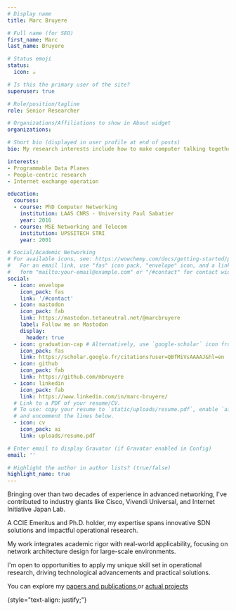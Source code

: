 ```yaml
---
# Display name
title: Marc Bruyere

# Full name (for SEO)
first_name: Marc
last_name: Bruyere

# Status emoji
status:
  icon: ☕️

# Is this the primary user of the site?
superuser: true

# Role/position/tagline
role: Senior Researcher

# Organizations/Affiliations to show in About widget
organizations:

# Short bio (displayed in user profile at end of posts)
bio: My research interests include how to make computer talking together for human.

interests:
- Programmable Data Planes
- People-centric research
- Internet exchange operation

education:
  courses:
  - course: PhD Computer Networking
    institution: LAAS CNRS - University Paul Sabatier
    year: 2016
  - course: MSE Networking and Telecom
    institution: UPSSITECH STRI
    year: 2001

# Social/Academic Networking
# For available icons, see: https://wowchemy.com/docs/getting-started/page-builder/#icons
#   For an email link, use "fas" icon pack, "envelope" icon, and a link in the
#   form "mailto:your-email@example.com" or "/#contact" for contact widget.
social:
  - icon: envelope
    icon_pack: fas
    link: '/#contact'
  - icon: mastodon
    icon_pack: fab
    link: https://mastodon.tetaneutral.net/@marcbruyere
    label: Follow me on Mastodon
    display:
      header: true
  - icon: graduation-cap # Alternatively, use `google-scholar` icon from `ai` icon pack
    icon_pack: fas
    link: https://scholar.google.fr/citations?user=QBfMiVsAAAAJ&hl=en
  - icon: github
    icon_pack: fab
    link: https://github.com/mbruyere
  - icon: linkedin
    icon_pack: fab
    link: https://www.linkedin.com/in/marc-bruyere/
  # Link to a PDF of your resume/CV.
  # To use: copy your resume to `static/uploads/resume.pdf`, enable `ai` icons in `params.yaml`,
  # and uncomment the lines below.
  - icon: cv
    icon_pack: ai
    link: uploads/resume.pdf

# Enter email to display Gravatar (if Gravatar enabled in Config)
email: ''

# Highlight the author in author lists? (true/false)
highlight_name: true
---
```


Bringing over than two  decades of experience in advanced networking, I've contributed to industry giants like Cisco, Vivendi Universal, and Internet Initiative Japan Lab. 

A CCIE Emeritus and Ph.D. holder, my expertise spans innovative SDN solutions and impactful operational research. 

My work integrates academic rigor with real-world applicability, focusing on network architecture design for large-scale environments.

 I'm open to opportunities to apply my unique skill set in operational research, driving technological advancements and practical solutions.

<!-- My recent Ph.D. work in advanced networking technologies has strengthened my expertise, particularly in designing and implementing full-stack network architectures for large-scale environments involving complex trade-offs.

My recent Ph.D. work in advanced networking technologies has strengthened my expertise, particularly in designing and implementing full-stack network architectures for large-scale environments involving complex trade-offs. -->

You can explore my [papers and publications ](#section-collection) or [actual projects](#projects)

{style="text-align: justify;"}
